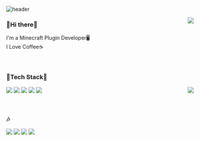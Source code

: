 ![header](https://capsule-render.vercel.app/api?type=waving&color=auto&height=270&section=header&text=Rotang's%20Github&fontSize=60&fontColor=FFFFFF&fontAlignY=40&animation=fadeIn)

<img align=right src="https://github-readme-stats.vercel.app/api?username=Rotang-hub&show_icons=true&theme=great-gatsby" />

<h3> 
	👋Hi there👋
</h3>

I'm a Minecraft Plugin Developer🖥️  <br>
I Love Coffee☕
<br>
<br>
<br>

<h3> 
	🔨Tech Stack🔧
</h3>

<img align=right src="http://mazassumnida.wtf/api/v2/generate_badge?boj=koj5695">

<img src="https://img.shields.io/badge/Java-007396?style=flat-square&logo=Java&logoColor=white"/></a>
<img src="https://img.shields.io/badge/C-A8B9CC?style=flat-square&logo=C&logoColor=white"/>
<img src="https://img.shields.io/badge/C++-00599C?style=flat-square&logo=C%2B%2B&logoColor=white"/>
<img src="https://img.shields.io/badge/Python-3766AB?style=flat-square&logo=Python&logoColor=white"/>
<img src="https://img.shields.io/badge/Golang-00ADD8?style=flat-square&logo=Go&logoColor=white"/>
<br>
<br>
<br>

<h3> 
	🎶
</h3>

<img src="https://img.shields.io/badge/Github-181717?style=flat-square&logo=Github&logoColor=white"></a>
<img src="https://img.shields.io/badge/Eclipse%20IDE-2C2255?style=flat-square&logo=Eclipse%20IDE&logoColor=white">
<img src="https://img.shields.io/badge/Stack%20Overflow-F58025?style=flat-square&logo=Stack%20Overflow&logoColor=white">
<img src="https://img.shields.io/badge/Minecraft-62B47A?style=flat-square&logo=Minecraft&logoColor=white">
